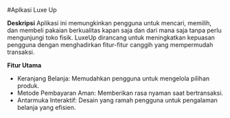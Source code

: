 #Aplkasi Luxe Up

**Deskripsi**
Aplikasi ini memungkinkan pengguna untuk mencari, memilih, dan membeli pakaian berkualitas kapan saja dan dari mana saja tanpa perlu mengunjungi toko fisik. LuxeUp dirancang untuk meningkatkan kepuasan pengguna dengan menghadirkan fitur-fitur canggih yang mempermudah transaksi.

**Fitur Utama**
- Keranjang Belanja: Memudahkan pengguna untuk mengelola pilihan produk.
- Metode Pembayaran Aman: Memberikan rasa nyaman saat bertransaksi.
- Antarmuka Interaktif: Desain yang ramah pengguna untuk pengalaman belanja yang efisien.

